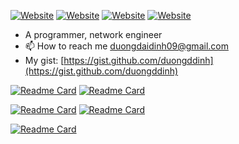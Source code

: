 [![Website](https://img.shields.io/website?label=fragella.com&style=for-the-badge&url=https%3A%2F%2Ffragella.com)](https://fragella.com)
[![Website](https://img.shields.io/website?label=texttopdf.app&style=for-the-badge&url=https://texttopdf.app)](https://texttopdf.app)
[![Website](https://img.shields.io/website?label=breakuphelper.com&style=for-the-badge&url=https://breakuphelper.com)](https://breakuphelper.com)
[![Website](https://img.shields.io/website?label=qcnexus.com&style=for-the-badge&url=https%3A%2F%2Fqcnexus.com)](https://qcnexus.com)

- A programmer, network engineer
- 📫 How to reach me duongdaidinh09@gmail.com
- My gist: [https://gist.github.com/duongddinh](https://gist.github.com/duongddinh)


[![Readme Card](https://github-readme-stats.vercel.app/api/pin/?username=duongddinh&repo=apelang)](https://github.com/duongddinh/apelang)
[![Readme Card](https://github-readme-stats.vercel.app/api/pin/?username=duongddinh&repo=banana-modules)](https://github.com/duongddinh/banana-modules)

[![Readme Card](https://github-readme-stats.vercel.app/api/pin/?username=duongddinh&repo=humanlang)](https://github.com/duongddinh/humanlang)
[![Readme Card](https://github-readme-stats.vercel.app/api/pin/?username=duongddinh&repo=humanlang-net-tools)](https://github.com/duongddinh/humanlang-net-tools)

[![Readme Card](https://github-readme-stats.vercel.app/api/pin/?username=duongddinh&repo=dinolang)](https://github.com/duongddinh/dinolang)

<!---
frychicken/frychicken is a ✨ special ✨ repository because its `README.md` (this file) appears on your GitHub profile.
You can click the Preview link to take a look at your changes.
--->

